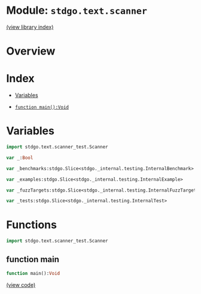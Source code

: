 # Module: `stdgo.text.scanner`

[(view library index)](../../stdgo.md)


# Overview


# Index


- [Variables](<#variables>)

- [`function main():Void`](<#function-main>)

# Variables


```haxe
import stdgo.text.scanner_test.Scanner
```


```haxe
var _:Bool
```


```haxe
var _benchmarks:stdgo.Slice<stdgo._internal.testing.InternalBenchmark>
```


```haxe
var _examples:stdgo.Slice<stdgo._internal.testing.InternalExample>
```


```haxe
var _fuzzTargets:stdgo.Slice<stdgo._internal.testing.InternalFuzzTarget>
```


```haxe
var _tests:stdgo.Slice<stdgo._internal.testing.InternalTest>
```


# Functions


```haxe
import stdgo.text.scanner_test.Scanner
```


## function main


```haxe
function main():Void
```


[\(view code\)](<./Scanner.hx#L27>)


